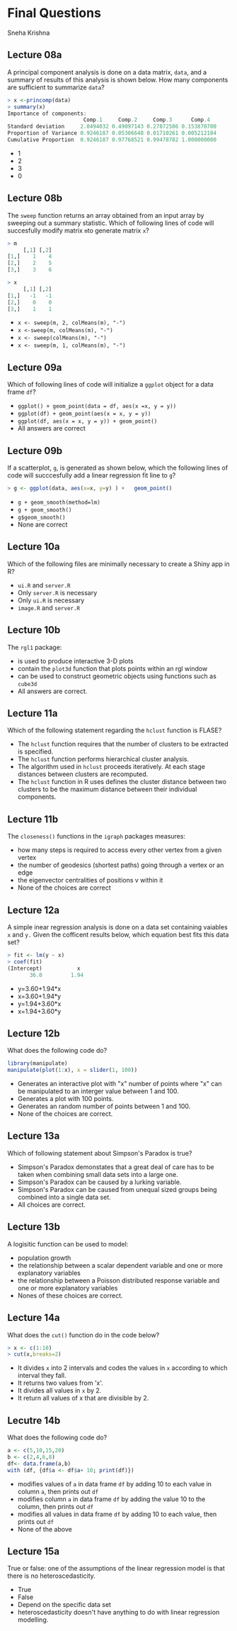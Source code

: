 # Final Questions
Sneha Krishna

## Lecture 08a

A principal component analysis is done on a data matrix, `data`, and a summary of results of this analysis is shown below. How many components are sufficient to summarize `data`?

```r
> x <-princomp(data)
> summary(x)
Importance of components:
                        Comp.1     Comp.2     Comp.3      Comp.4
Standard deviation     2.0494032 0.49097143 0.27872586 0.153870700
Proportion of Variance 0.9246187 0.05306648 0.01710261 0.005212184
Cumulative Proportion  0.9246187 0.97768521 0.99478782 1.000000000
```

* 1
* 2
* 3
* 0

## Lecture 08b

The `sweep` function returns an array obtained from an input array by sweeping out a summary statistic. Which of following lines of code will succesfully modify matrix `m`to generate matrix `x`?

```r
> m
     [,1] [,2]
[1,]    1    4
[2,]    2    5
[3,]    3    6
```

```r
> x
     [,1] [,2]
[1,]   -1   -1
[2,]    0    0
[3,]    1    1
```

* `x <- sweep(m, 2, colMeans(m), "-")`
* `x <-sweep(m, colMeans(m), "-")`
* `x <- sweep(colMeans(m), "-")`
* `x <- sweep(m, 1, colMeans(m), "-")`

## Lecture 09a

Which of following lines of code will initialize a `ggplot` object for a data frame `df`?

* `ggplot() + geom_point(data = df, aes(x =x, y = y))`
* `ggplot(df) + geom_point(aes(x = x, y = y))`
* `ggplot(df, aes(x = x, y = y)) + geom_point()`
* All answers are correct

## Lecture 09b

If a scatterplot, `g`, is generated as shown below, which the following lines of code will succcesfully add a linear regression fit line to `g`?

```r
> g <- ggplot(data, aes(x=x, y=y) ) +   geom_point()
```

* `g + geom_smooth(method=lm)`
* `g + geom_smooth()`
* `g$geom_smooth()`
* None are correct

## Lecture 10a

Which of the following files are minimally necessary to create a Shiny app in R?

* `ui.R` and `server.R`
* Only `server.R` is necessary
* Only `ui.R` is necessary
* `image.R` and `server.R`

## Lecture 10b

The `rgl1` package:

* is used to produce interactive 3-D plots
* contain the `plot3d` function that plots points within an rgl window
* can be used to construct geometric objects using functions such as `cube3d`
* All answers are correct.

## Lecture 11a

Which of the following statement regarding the `hclust` function is FLASE?

* The `hclust` function requires that the number of clusters to be extracted is specified.
* The `hclust` function performs hierarchical cluster analysis.
* The algorithm used in `hclust` proceeds iteratively. At each stage distances between clusters are recomputed.
*  The `hclust` function in R uses defines the cluster distance between two clusters to be the maximum distance between their individual components.

## Lecture 11b

The `closeness()` functions in the `igraph` packages measures:

* how many steps is required to access every other vertex from a given vertex
* the number of geodesics (shortest paths) going through a vertex or an edge
* the eigenvector centralities of positions v within it
* None of the choices are correct

## Lecture 12a

A simple inear regression analysis is done on a data set containing vaiables `x` and `y.` Given the cofficent results below, which equation best fits this data set?

```r
> fit <- lm(y ~ x)
> coef(fit)
(Intercept)           x 
       36.0         1.94 
```

* y=3.60+1.94*x
* x=3.60+1.94*y
* y=1.94+3.60*x
* x=1.94+3.60*y

## Lecture 12b 

What does the following code do?

```r
library(manipulate)
manipulate(plot(1:x), x = slider(1, 100))
```

* Generates an interactive plot with "x" number of points where "x" can be manipulated to an interger value between 1 and 100.
* Generates a plot with 100 points.
* Generates an random number of points between 1 and 100. 
* None of the choices are correct. 

## Lecture 13a

Which of following statement about Simpson's Paradox is true?

*  Simpson's Paradox demonstates that a great deal of care has to be taken when combining small data sets into a large one. 
*  Simpson's Paradox can be caused by a lurking variable.
*  Simpson's Paradox can be caused from unequal sized groups being combined into a single data set.
* All choices are correct.

## Lecture 13b

A logisitic function can be used to model:

* population growth
* the relationship between a scalar dependent variable and one or more explanatory variables
* the relationship between a Poisson distributed response variable and one or more explanatory variables
* Nones of these choices are correct.

## Lecture 14a

What does the `cut()` function do in the code below?

```r
> x <- c(1:10)
> cut(x,breaks=2)
```

* It divides `x` into 2 intervals and codes the values in `x` according to which interval they fall.
* It returns two values from 'x'.
* It divides all values in `x` by 2.
* It return all values of x that are divisible by 2.

## Lecutre 14b

What does the following code do?

```r
a <- c(5,10,15,20)
b <- c(2,4,6,8)
df<- data.frame(a,b)
with (df, {df$a <- df$a+ 10; print(df)})
```

* modifies values of `a` in data frame `df` by adding 10 to each value in column `a`, then prints out `df`
* modifies column `a` in data frame `df` by adding the value 10 to the column, then prints out `df`
* modifies all values in data frame `df` by adding 10 to each value, then prints out `df`
* None of the above

## Lecture 15a

True or false: one of the assumptions of the linear regression model is that there is no heteroscedasticity.

* True
* False
* Depend on the specific data set
* heteroscedasticity doesn't have anything to do with linear regression modelling. 












